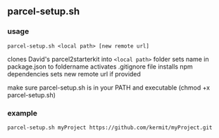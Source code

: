 ## parcel-setup.sh

### usage

`parcel-setup.sh <local path> [new remote url]`

clones David's parcel2starterkit into `<local path>` folder
sets name in package.json to foldername
activates .gitignore file
installs npm dependencies
sets new remote url if provided

make sure parcel-setup.sh is in your PATH and executable (chmod +x parcel-setup.sh)

### example
`parcel-setup.sh myProject https://github.com/kermit/myProject.git`

